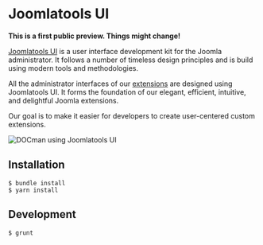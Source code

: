 # Joomlatools UI

**This is a first public preview. Things might change!**

[Joomlatools UI](https://www.joomlatools.com/developer/ui/) is a user interface development kit for the Joomla administrator. It follows a number of timeless design principles and is build using modern tools and methodologies.

All the administrator interfaces of our [extensions](https://www.joomlatools.com/extensions/) are designed using Joomlatools UI. It forms the foundation of our elegant, efficient, intuitive, and delightful Joomla extensions.

Our goal is to make it easier for developers to create user-centered custom extensions.

![DOCman using Joomlatools UI](https://www.joomlatools.com/images/developer/ui/list-layout.png)

## Installation

```
$ bundle install
$ yarn install
```

## Development

```
$ grunt
````
